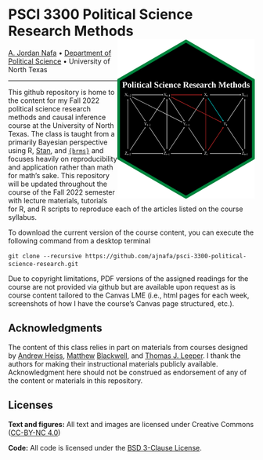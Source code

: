 
# PSCI 3300 Political Science Research Methods <img src='inst/figures/psci-3300-dag-trimmed-hex.png' align="right" height="325" />

[A. Jordan Nafa](https://www.ajordannafa.com/) • [Department of
Political Science](https://politicalscience.unt.edu/) • University of
North Texas

------------------------------------------------------------------------

This github repository is home to the content for my Fall 2022 political
science research methods and causal inference course at the University
of North Texas. The class is taught from a primarily Bayesian
perspective using R, [Stan](https://mc-stan.org/), and
[`{brms}`](https://github.com/paul-buerkner/brms) and focuses heavily on
reproducibility and application rather than math for math’s sake. This
repository will be updated throughout the course of the Fall 2022
semester with lecture materials, tutorials for R, and R scripts to
reproduce each of the articles listed on the course syllabus.

To download the current version of the course content, you can execute
the following command from a desktop terminal

    git clone --recursive https://github.com/ajnafa/psci-3300-political-science-research.git

Due to copyright limitations, PDF versions of the assigned readings for
the course are not provided via github but are available upon request as
is course content tailored to the Canvas LME (i.e., html pages for each
week, screenshots of how I have the course’s Canvas page structured,
etc.).

## Acknowledgments

The content of this class relies in part on materials from courses
designed by [Andrew
Heiss](https://github.com/andrewheiss/evalf22.classes.andrewheiss.com/blob/main/LICENSE.md),
[Matthew](https://github.com/mattblackwell/gov2003-f21-site)
[Blackwell](https://github.com/mattblackwell/gov50-f22-site), and
[Thomas J. Leeper](https://github.com/leeper/designcourse). I thank the
authors for making their instructional materials publicly available.
Acknowledgment here should not be construed as endorsement of any of the
content or materials in this repository.

## Licenses

**Text and figures:** All text and images are licensed under Creative
Commons ([CC-BY-NC
4.0](https://creativecommons.org/licenses/by-nc/4.0/))

**Code:** All code is licensed under the [BSD 3-Clause
License](LICENSE.md).

